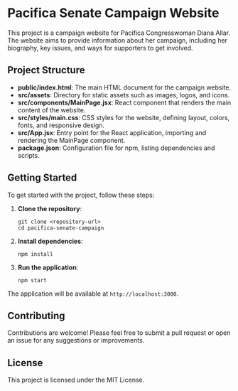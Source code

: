 # Pacifica Senate Campaign Website

This project is a campaign website for Pacifica Congresswoman Diana Allar. The website aims to provide information about her campaign, including her biography, key issues, and ways for supporters to get involved.

## Project Structure

- **public/index.html**: The main HTML document for the campaign website.
- **src/assets**: Directory for static assets such as images, logos, and icons.
- **src/components/MainPage.jsx**: React component that renders the main content of the website.
- **src/styles/main.css**: CSS styles for the website, defining layout, colors, fonts, and responsive design.
- **src/App.jsx**: Entry point for the React application, importing and rendering the MainPage component.
- **package.json**: Configuration file for npm, listing dependencies and scripts.

## Getting Started

To get started with the project, follow these steps:

1. **Clone the repository**:
   ```
   git clone <repository-url>
   cd pacifica-senate-campaign
   ```

2. **Install dependencies**:
   ```
   npm install
   ```

3. **Run the application**:
   ```
   npm start
   ```

The application will be available at `http://localhost:3000`.

## Contributing

Contributions are welcome! Please feel free to submit a pull request or open an issue for any suggestions or improvements.

## License

This project is licensed under the MIT License.